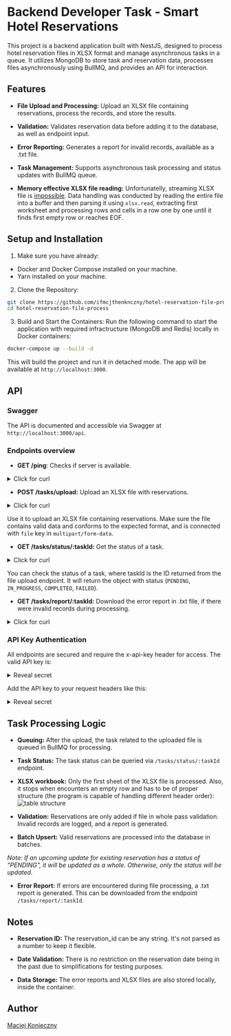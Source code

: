 # Backend Developer Task - Smart Hotel Reservations

This project is a backend application built with NestJS, designed to process hotel reservation files in XLSX format and manage asynchronous tasks in a queue. It utilizes MongoDB to store task and reservation data, processes files asynchronously using BullMQ, and provides an API for interaction.

## Features

- **File Upload and Processing:** Upload an XLSX file containing reservations, process the records, and store the results.

- **Validation:** Validates reservation data before adding it to the database, as well as endpoint input.

- **Error Reporting:** Generates a report for invalid records, available as a .txt file.

- **Task Management:** Supports asynchronous task processing and status updates with BullMQ queue.

- **Memory effective XLSX file reading:** Unfortunatelly, streaming XLSX file is [impossible](https://docs.sheetjs.com/docs/solutions/input/#example-readable-streams). Data handling was conducted by reading the entire file into a buffer and then parsing it using `xlsx.read`, extracting first worksheet and processing rows and cells in a row one by one until it finds first empty row or reaches EOF. 

## Setup and Installation

1. Make sure you have already:
- Docker and Docker Compose installed on your machine.
- Yarn installed on your machine.

2. Clone the Repository:
```bash
git clone https://github.com/ifmcjthenknczny/hotel-reservation-file-process
cd hotel-reservation-file-process
```

3. Build and Start the Containers:
Run the following command to start the application with required infractructure (MongoDB and Redis) locally in Docker containers:

```bash
docker-compose up --build -d
```

This will build the project and run it in detached mode. The app will be available at `http://localhost:3000`.

## API

### Swagger

The API is documented and accessible via Swagger at `http://localhost:3000/api`.

### Endpoints overview

- **GET /ping**: Checks if server is available.
<details>
<summary>Click for curl</summary>

```bash
curl --request GET \
  --url http://localhost:3000/ping
```
</details>

- **POST /tasks/upload:** Upload an XLSX file with reservations.
<details>
<summary>Click for curl</summary>

```bash
curl --request POST \
  --url http://localhost:3000/tasks/upload \
  --header 'Content-Type: multipart/form-data' \
  --header 'x-api-key: smarthotel' \
  --form 'file=@<file_path>'
```
</details>

Use it to upload an XLSX file containing reservations. Make sure the file contains valid data and conforms to the expected format, and is connected with `file` key in `multipart/form-data`.

- **GET /tasks/status/:taskId:** Get the status of a task.
<details>
<summary>Click for curl</summary>

```bash
curl --request GET \
  --url http://localhost:3000/tasks/status/<taskId> \
  --header 'x-api-key: smarthotel'
```
</details>

You can check the status of a task, where taskId is the ID returned from the file upload endpoint. It will return the object with status (`PENDING`, `IN_PROGRESS`, `COMPLETED`, `FAILED`).

- **GET /tasks/report/:taskId:** Download the error report in .txt file, if there were invalid records during processing.
<details>
<summary>Click for curl</summary>

```bash
curl --request GET \
  --url http://localhost:3000/tasks/report/<taskId> \
  --header 'x-api-key: smarthotel'
```
</details>

### API Key Authentication

All endpoints are secured and require the x-api-key header for access. The valid API key is:

<details>
<summary>Reveal secret</summary>

```smarthotel```
</details>

Add the API key to your request headers like this:

<details>
<summary>Reveal secret</summary>

```x-api-key: smarthotel```
</details>

## Task Processing Logic

- **Queuing:** After the upload, the task related to the uploaded file is queued in BullMQ for processing.

- **Task Status:** The task status can be queried via `/tasks/status/:taskId` endpoint.

- **XLSX workbook:** Only the first sheet of the XLSX file is processed. Also, it stops when encounters an empty row and has to be of proper structure (the program is capable of handling different header order):
![table structure](https://github.com/ifmcjthenknczny/hotel-reservation-file-process/screenshots/xlsx_structure.jpg?raw=true)

- **Validation:** Reservations are only added if file in whole pass validation. Invalid records are logged, and a report is generated.

- **Batch Upsert:** Valid reservations are processed into the database in batches. 

*Note: If an upcoming update for existing reservation has a status of "PENDING", it will be updated as a whole. Otherwise, only the status will be updated.*

- **Error Report:** If errors are encountered during file processing, a .txt report is generated. This can be downloaded from the endpoint `/tasks/report/:taskId`.

## Notes

- **Reservation ID:** The reservation_id can be any string. It's not parsed as a number to keep it flexible.

- **Date Validation:** There is no restriction on the reservation date being in the past due to simplifications for testing purposes.

- **Data Storage:** The error reports and XLSX files are also stored locally, inside the container.

## Author

[Maciej Konieczny](https://github.com/ifmcjthenknczny)